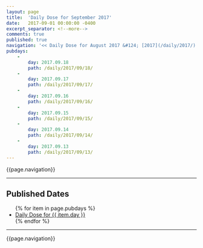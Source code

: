 ```yaml
---
layout: page
title:  'Daily Dose for September 2017'
date:   2017-09-01 00:00:00 -0400
excerpt_separator: <!--more-->
comments: true
published: true
navigation: '<< Daily Dose for August 2017 &#124; [2017](/daily/2017/) &#124; Daily Dose for October 2017 >>'
pubdays: 
    - 
        day: 2017.09.18
        path: /daily/2017/09/18/
    - 
        day: 2017.09.17
        path: /daily/2017/09/17/
    - 
        day: 2017.09.16
        path: /daily/2017/09/16/
    - 
        day: 2017.09.15
        path: /daily/2017/09/15/
    - 
        day: 2017.09.14
        path: /daily/2017/09/14/
    - 
        day: 2017.09.13
        path: /daily/2017/09/13/
---
```

{{page.navigation}}
<hr/>

## Published Dates
<ul>
  {% for item in page.pubdays %}
    <li><a href="{{ item.path }}">Daily Dose for {{ item.day }}</a></li>
  {% endfor %}
</ul>

<hr/>
{{page.navigation}}
